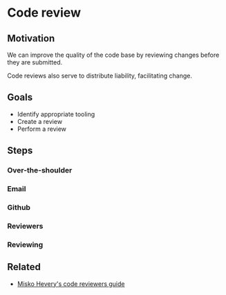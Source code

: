 # Code review

## Motivation

We can improve the quality of the code base by reviewing changes before they are submitted.

Code reviews also serve to distribute liability, facilitating change.

## Goals

* Identify appropriate tooling
* Create a review
* Perform a review

## Steps

### Over-the-shoulder

### Email

### Github

### Reviewers

### Reviewing

## Related

* [Misko Hevery's code reviewers guide](http://misko.hevery.com/code-reviewers-guide/)